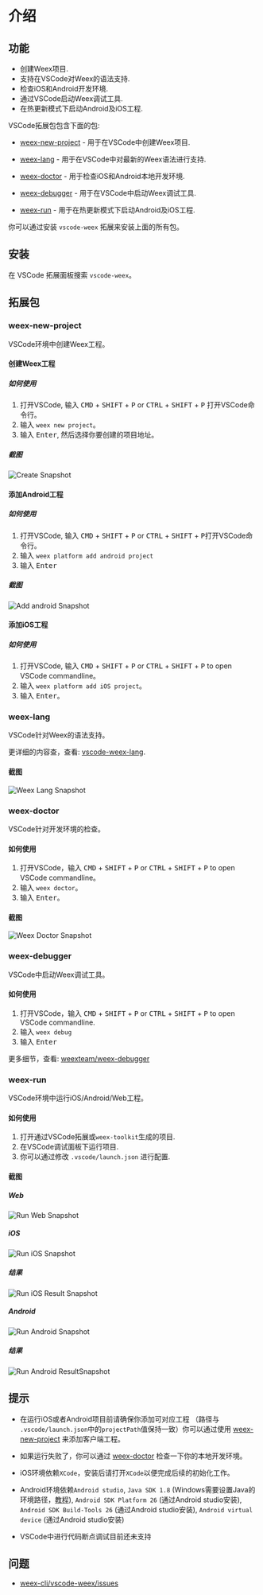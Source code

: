# 介绍

## 功能

- 创建Weex项目.
- 支持在VSCode对Weex的语法支持.
- 检查iOS和Android开发环境.
- 通过VSCode启动Weex调试工具.
- 在热更新模式下启动Android及iOS工程.

VSCode拓展包包含下面的包:

- [weex-new-project](#weex-new-project) - 用于在VSCode中创建Weex项目.

- [weex-lang](#weex-lang) - 用于在VSCode中对最新的Weex语法进行支持.

- [weex-doctor](#weex-doctor) - 用于检查iOS和Android本地开发环境.

- [weex-debugger](#weex-debugger) - 用于在VSCode中启动Weex调试工具.

- [weex-run](#weex-run) - 用于在热更新模式下启动Android及iOS工程.

你可以通过安装 `vscode-weex` 拓展来安装上面的所有包。

## 安装

在 VSCode 拓展面板搜索 `vscode-weex`。

## 拓展包

### weex-new-project

VSCode环境中创建Weex工程。

#### 创建Weex工程

##### 如何使用

1. 打开VSCode, 输入 <kbd>CMD</kbd> + <kbd>SHIFT</kbd> + <kbd>P</kbd> or <kbd>CTRL</kbd> + <kbd>SHIFT</kbd> + <kbd>P</kbd> 打开VSCode命令行。
2. 输入 `weex new project`。
3. 输入 <kbd>Enter</kbd>, 然后选择你要创建的项目地址。

##### 截图

![Create Snapshot](https://raw.githubusercontent.com/weex-cli/vscode-weex/master/asset/new.project.gif)

#### 添加Android工程

##### 如何使用

1. 打开VSCode, 输入 <kbd>CMD</kbd> + <kbd>SHIFT</kbd> + <kbd>P</kbd> or <kbd>CTRL</kbd> + <kbd>SHIFT</kbd> + <kbd>P</kbd>打开VSCode命令行。
2. 输入 `weex platform add android project`
3. 输入 <kbd>Enter</kbd>

##### 截图

![Add android Snapshot](https://raw.githubusercontent.com/weex-cli/vscode-weex/master/asset/new.android.gif)

#### 添加iOS工程

##### 如何使用

1. 打开VSCode, 输入  <kbd>CMD</kbd> + <kbd>SHIFT</kbd> + <kbd>P</kbd> or <kbd>CTRL</kbd> + <kbd>SHIFT</kbd> + <kbd>P</kbd> to open VSCode commandline。
2. 输入 `weex platform add iOS project`。
3. 输入 <kbd>Enter</kbd>。


### weex-lang

VSCode针对Weex的语法支持。

更详细的内容查，查看: [vscode-weex-lang](https://github.com/weex-cli/vscode-weex-lang).

#### 截图

![Weex Lang Snapshot](https://raw.githubusercontent.com/weex-cli/vscode-weex/master/asset/weex.lang.gif)

### weex-doctor

VSCode针对开发环境的检查。

#### 如何使用

1. 打开VSCode，输入 <kbd>CMD</kbd> + <kbd>SHIFT</kbd> + <kbd>P</kbd> or <kbd>CTRL</kbd> + <kbd>SHIFT</kbd> + <kbd>P</kbd> to open VSCode commandline。
2. 输入 `weex doctor`。
3. 输入 <kbd>Enter</kbd>。

#### 截图

![Weex Doctor Snapshot](https://raw.githubusercontent.com/weex-cli/vscode-weex/master/asset/weex.doctor.gif)

### weex-debugger

VSCode中启动Weex调试工具。

#### 如何使用

1. 打开VSCode，输入 <kbd>CMD</kbd> + <kbd>SHIFT</kbd> + <kbd>P</kbd> or <kbd>CTRL</kbd> + <kbd>SHIFT</kbd> + <kbd>P</kbd> to open VSCode commandline.
2. 输入 `weex debug`
3. 输入 <kbd>Enter</kbd>

更多细节，查看: [weexteam/weex-debugger](https://github.com/weexteam/weex-debugger)

### weex-run

VSCode环境中运行iOS/Android/Web工程。

#### 如何使用

1. 打开通过VSCode拓展或`weex-toolkit`生成的项目.
2. 在VSCode调试面板下运行项目.
3. 你可以通过修改 `.vscode/launch.json` 进行配置.

#### 截图


#####  Web

![Run Web Snapshot](https://raw.githubusercontent.com/weex-cli/vscode-weex/master/asset/run.web.gif)

##### iOS

![Run iOS Snapshot](https://raw.githubusercontent.com/weex-cli/vscode-weex/master/asset/run.ios.gif)

##### 结果

![Run iOS Result Snapshot](https://raw.githubusercontent.com/weex-cli/vscode-weex/master/asset/run.ios.result.gif)

##### Android

![Run Android Snapshot](https://raw.githubusercontent.com/weex-cli/vscode-weex/master/asset/run.android.gif)

##### 结果

![Run Android ResultSnapshot](https://raw.githubusercontent.com/weex-cli/vscode-weex/master/asset/run.android.result.gif)


## 提示

* 在运行iOS或者Android项目前请确保你添加可对应工程 （路径与 `.vscode/launch.json`中的`projectPath`值保持一致）你可以通过使用 [weex-new-project](#weex-new-project) 来添加客户端工程。

* 如果运行失败了，你可以通过 [weex-doctor](#weex-doctor) 检查一下你的本地开发环境。

* iOS环境依赖`XCode`，安装后请打开`XCode`以便完成后续的初始化工作。

* Android环境依赖`Android studio`, `Java SDK 1.8` (Windows需要设置Java的环境路径，[教程](https://developer.android.com/studio/install?hl=zh-cn)), `Android SDK Platform 26` (通过Android studio安装), `Android SDK Build-Tools 26` (通过Android studio安装), `Android virtual device` (通过Android studio安装)

* VSCode中进行代码断点调试目前还未支持

## 问题

- [weex-cli/vscode-weex/issues](https://github.com/weex-cli/vscode-weex/issues)
